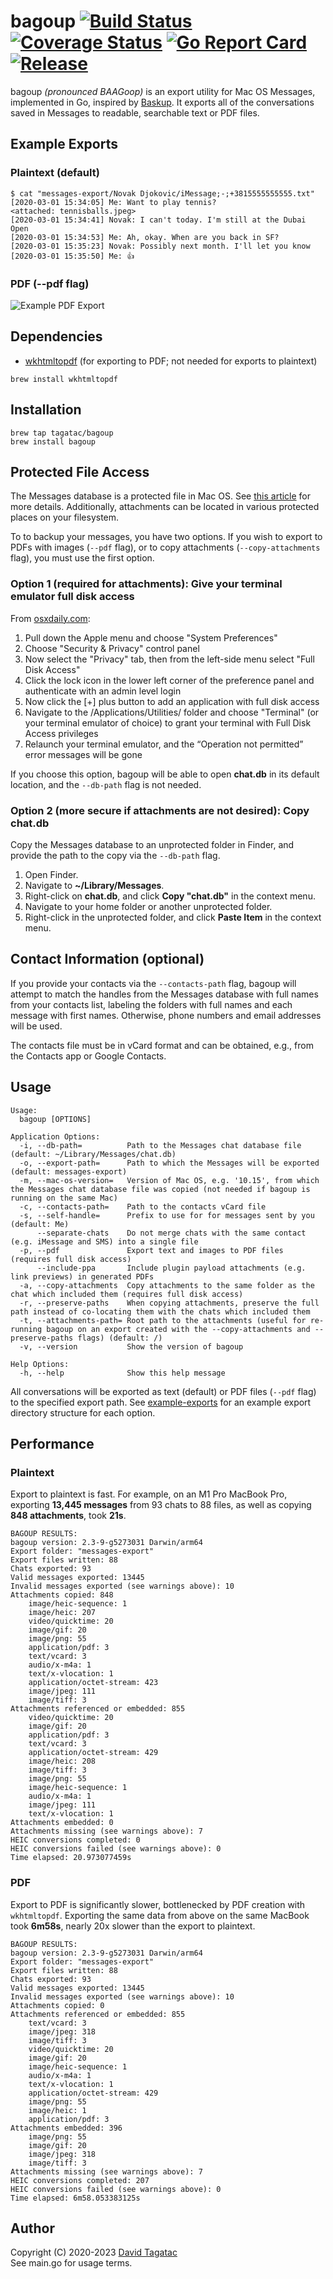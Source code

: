 # bagoup [![Build Status][ci-img]][ci] [![Coverage Status][cov-img]][cov] [![Go Report Card][card-img]][card] [![Release][release-img]][release]

bagoup *(pronounced BAAGoop)* is an export utility for Mac OS Messages,
implemented in Go, inspired by
[Baskup](https://github.com/PeterKaminski09/baskup). It exports all of the
conversations saved in Messages to readable, searchable text or PDF files.

## Example Exports
### Plaintext (default)
```
$ cat "messages-export/Novak Djokovic/iMessage;-;+3815555555555.txt"
[2020-03-01 15:34:05] Me: Want to play tennis?
<attached: tennisballs.jpeg>
[2020-03-01 15:34:41] Novak: I can't today. I'm still at the Dubai Open
[2020-03-01 15:34:53] Me: Ah, okay. When are you back in SF?
[2020-03-01 15:35:23] Novak: Possibly next month. I'll let you know
[2020-03-01 15:35:50] Me: 👍
```
### PDF (--pdf flag)
![Example PDF Export](example-exports/example-pdf-screenshot.png)
## Dependencies
- [wkhtmltopdf](https://wkhtmltopdf.org/) (for exporting to PDF; not needed for exports to plaintext)
```
brew install wkhtmltopdf
```

## Installation
```
brew tap tagatac/bagoup
brew install bagoup
```

## Protected File Access
The Messages database is a protected file in Mac OS. See
[this article](https://appletoolbox.com/seeing-error-operation-not-permitted-in-macos-mojave/)
for more details. Additionally, attachments can be located in various protected
places on your filesystem.

To to backup your messages, you have two options. If you wish to export to PDFs
with images (`--pdf` flag), or to copy attachments (`--copy-attachments` flag), you must use
the first option.
### Option 1 (required for attachments): Give your terminal emulator full disk access
From [osxdaily.com](https://osxdaily.com/2018/10/09/fix-operation-not-permitted-terminal-error-macos/):
1. Pull down the Apple menu and choose "System Preferences"
1. Choose "Security & Privacy" control panel
1. Now select the "Privacy" tab, then from the left-side menu select "Full Disk Access"
1. Click the lock icon in the lower left corner of the preference panel and authenticate with an admin level login
1. Now click the [+] plus button to add an application with full disk access
1. Navigate to the /Applications/Utilities/ folder and choose "Terminal" (or your terminal emulator of choice) to grant your terminal with Full Disk Access privileges
1. Relaunch your terminal emulator, and the “Operation not permitted” error messages will be gone

If you choose this option, bagoup will be able to open **chat.db** in its
default location, and the `--db-path` flag is not needed.
### Option 2 (more secure if attachments are not desired): Copy chat.db
Copy the Messages database to an unprotected folder in Finder, and provide the
path to the copy via the `--db-path` flag.

1. Open Finder.
1. Navigate to **~/Library/Messages**.
1. Right-click on **chat.db**, and click **Copy "chat.db"** in the context menu.
1. Navigate to your home folder or another unprotected folder.
1. Right-click in the unprotected folder, and click **Paste Item** in the
context menu.

## Contact Information (optional)
If you provide your contacts via the `--contacts-path` flag, bagoup will attempt
to match the handles from the Messages database with full names from your
contacts list, labeling the folders with full names and each message with first
names. Otherwise, phone numbers and email addresses will be used.

The contacts file must be in vCard format and can be obtained,
e.g., from the Contacts app or Google Contacts.

## Usage
```
Usage:
  bagoup [OPTIONS]

Application Options:
  -i, --db-path=          Path to the Messages chat database file (default: ~/Library/Messages/chat.db)
  -o, --export-path=      Path to which the Messages will be exported (default: messages-export)
  -m, --mac-os-version=   Version of Mac OS, e.g. '10.15', from which the Messages chat database file was copied (not needed if bagoup is running on the same Mac)
  -c, --contacts-path=    Path to the contacts vCard file
  -s, --self-handle=      Prefix to use for for messages sent by you (default: Me)
      --separate-chats    Do not merge chats with the same contact (e.g. iMessage and SMS) into a single file
  -p, --pdf               Export text and images to PDF files (requires full disk access)
      --include-ppa       Include plugin payload attachments (e.g. link previews) in generated PDFs
  -a, --copy-attachments  Copy attachments to the same folder as the chat which included them (requires full disk access)
  -r, --preserve-paths    When copying attachments, preserve the full path instead of co-locating them with the chats which included them
  -t, --attachments-path= Root path to the attachments (useful for re-running bagoup on an export created with the --copy-attachments and --preserve-paths flags) (default: /)
  -v, --version           Show the version of bagoup

Help Options:
  -h, --help              Show this help message
```
All conversations will be exported as text (default) or PDF files (`--pdf` flag) to the specified export
path. See [example-exports](example-exports) for
an example export directory structure for each option.

## Performance
### Plaintext
Export to plaintext is fast. For example, on an M1 Pro MacBook Pro, exporting
**13,445 messages** from 93 chats to 88 files, as well as copying
**848 attachments**, took **21s**.
```
BAGOUP RESULTS:
bagoup version: 2.3-9-g5273031 Darwin/arm64
Export folder: "messages-export"
Export files written: 88
Chats exported: 93
Valid messages exported: 13445
Invalid messages exported (see warnings above): 10
Attachments copied: 848
	image/heic-sequence: 1
	image/heic: 207
	video/quicktime: 20
	image/gif: 20
	image/png: 55
	application/pdf: 3
	text/vcard: 3
	audio/x-m4a: 1
	text/x-vlocation: 1
	application/octet-stream: 423
	image/jpeg: 111
	image/tiff: 3
Attachments referenced or embedded: 855
	video/quicktime: 20
	image/gif: 20
	application/pdf: 3
	text/vcard: 3
	application/octet-stream: 429
	image/heic: 208
	image/tiff: 3
	image/png: 55
	image/heic-sequence: 1
	audio/x-m4a: 1
	image/jpeg: 111
	text/x-vlocation: 1
Attachments embedded: 0
Attachments missing (see warnings above): 7
HEIC conversions completed: 0
HEIC conversions failed (see warnings above): 0
Time elapsed: 20.973077459s
```
### PDF
Export to PDF is significantly slower, bottlenecked by PDF creation with
`wkhtmltopdf`. Exporting the same data from above on the same MacBook took
**6m58s**, nearly 20x slower than the export to plaintext.
```
BAGOUP RESULTS:
bagoup version: 2.3-9-g5273031 Darwin/arm64
Export folder: "messages-export"
Export files written: 88
Chats exported: 93
Valid messages exported: 13445
Invalid messages exported (see warnings above): 10
Attachments copied: 0
Attachments referenced or embedded: 855
	text/vcard: 3
	image/jpeg: 318
	image/tiff: 3
	video/quicktime: 20
	image/gif: 20
	image/heic-sequence: 1
	audio/x-m4a: 1
	text/x-vlocation: 1
	application/octet-stream: 429
	image/png: 55
	image/heic: 1
	application/pdf: 3
Attachments embedded: 396
	image/png: 55
	image/gif: 20
	image/jpeg: 318
	image/tiff: 3
Attachments missing (see warnings above): 7
HEIC conversions completed: 207
HEIC conversions failed (see warnings above): 0
Time elapsed: 6m58.053383125s
```

## Author
Copyright (C) 2020-2023  [David Tagatac](mailto:david@tagatac.net)  
See main.go for usage terms.

[ci-img]: https://github.com/tagatac/bagoup/actions/workflows/makefile.yaml/badge.svg?branch=main
[ci]: https://github.com/tagatac/bagoup/actions?query=branch%3Amain
[cov-img]: https://codecov.io/gh/tagatac/bagoup/branch/main/graph/badge.svg
[cov]: https://codecov.io/gh/tagatac/bagoup
[card-img]: https://goreportcard.com/badge/github.com/tagatac/bagoup
[card]: https://goreportcard.com/report/github.com/tagatac/bagoup
[release-img]: https://img.shields.io/github/release/tagatac/bagoup.svg
[release]: https://github.com/tagatac/bagoup/releases/latest
